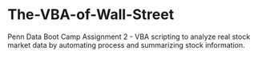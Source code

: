 # The-VBA-of-Wall-Street
Penn Data Boot Camp Assignment 2 - VBA scripting to analyze real stock market data by automating process and summarizing stock information.
